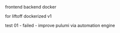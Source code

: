 frontend 
backend 
docker 

for liftoff dockerized v1

test 01 - failed - improve pulumi via automation engine 